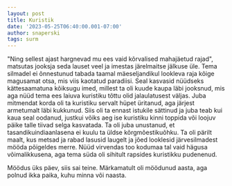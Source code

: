 ```yaml
---
layout: post
title: Kuristik
date: '2023-05-25T06:40:00.001-07:00'
author: snaperski
tags: surm
---
```


"Ning sellest ajast hargnevad mu ees vaid kõrvalised mahajäetud rajad", matsutas jooksja seda lauset veel ja imestas järelmaitse jälkuse üle. Tema silmadel ei õnnestunud tabada taamal mäeseljandikul lookleva raja kõige magusamat otsa, mis viis kaotatud paradiisi. Seal kasvasid nüüdseks kättesaamatuna kõiksugu imed, millest ta oli kuude kaupa läbi jooksnud, mis aga nüüd tema ees laiuva kuristiku tõttu olid jalaulatusest väljas.
Juba mitmendat korda oli ta kuristiku servalt hüpet üritanud, aga järjest armetumalt läbi kukkunud. Siis oli ta ennast istukile sättinud ja juba teab kui kaua seal oodanud, justkui võiks aeg ise kuristiku kinni toppida või loojuv päike talle tiivad selga kasvatada. Ta oli juba unustanud, et tasandikuindiaanlasena ei kuulu ta üldse kõrgmõestikuõhku. Ta oli pärilt maalt, kus metsad ja rabad lasusid laugelt ja jõed looklesid järvesilmadest mööda põigeldes merre. Nüüd virvendas too kodumaa tal vaid hägusa võimalikkusena, aga tema süda oli sihitult rapsides kuristikku pudenenud. 

Möödus üks päev, siis sai teine. Märkamatult oli möödunud aasta, aga polnud ikka paika, kuhu minna või naasta. 
